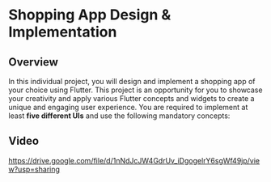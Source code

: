 # Shopping App Design & Implementation

## Overview
In this individual project, you will design and implement a shopping app of your choice using Flutter. This project is an opportunity for you to showcase your creativity and apply various Flutter concepts and widgets to create a unique and engaging user experience. You are required to implement at least **five different UIs** and use the following mandatory concepts:

## Video
https://drive.google.com/file/d/1nNdJcJW4GdrUv_iDgogelrY6sgWf49jp/view?usp=sharing
